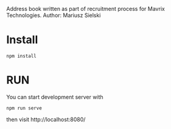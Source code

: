 Address book written as part of recruitment process for Mavrix Technologies.
Author: Mariusz Sielski

# Install

```
npm install
```

# RUN

You can start development server with

```
npm run serve
```

then visit http://localhost:8080/
